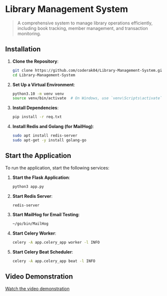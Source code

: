 # Library Management System

> A comprehensive system to manage library operations efficiently, including book tracking, member management, and transaction monitoring.

## Installation

1. **Clone the Repository**:
   ```sh
   git clone https://github.com/coderak04/Library-Management-System.git
   cd Library-Management-System
   ```

2. **Set Up a Virtual Environment**:
   ```sh
   python3.10 -m venv venv
   source venv/bin/activate  # On Windows, use `venv\Scripts\activate`
   ```

3. **Install Dependencies**:
   ```sh
   pip install -r req.txt
   ```

4. **Install Redis and Golang (for MailHog)**:
   ```sh
   sudo apt install redis-server
   sudo apt-get -y install golang-go
   ```

## Start the Application

To run the application, start the following services:

1. **Start the Flask Application**:
   ```sh
   python3 app.py
   ```

2. **Start Redis Server**:
   ```sh
   redis-server
   ```

3. **Start MailHog for Email Testing**:
   ```sh
   ~/go/bin/MailHog
   ```

4. **Start Celery Worker**:
   ```sh
   celery -A app.celery_app worker -l INFO
   ```

5. **Start Celery Beat Scheduler**:
   ```sh
   celery -A app.celery_app beat -l INFO
   ```

## Video Demonstration

[Watch the video demonstration](https://drive.google.com/file/d/1kKLY_zSj14B9iZdO_wQPxCyHW_t-lB3u/view?usp=sharing)

